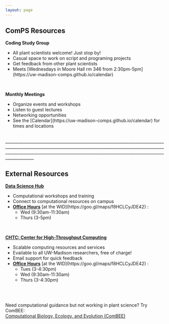 ```yaml
---
layout: page
---
```


## ComPS Resources  
**Coding Study Group**  
<ul> 
    <li>All plant scientists welcome! Just stop by! </li>
    <li>Casual space to work on script and programing projects  </li> 
    <li> Get feedback from other plant scientists    </li>
    <li>Meets [Wednesdays in Moore Hall rm 346 from 2:30pm-5pm](https://uw-madison-comps.github.io/calendar)  </li>
</ul> 

<br>

**Monthly Meetings**   
<ul> 
    <li>Organize events and workshops </li>   
    <li>Listen to guest lectures   </li> 
    <li>Networking opportunities </li> 
    <li>See the [Calendar](https://uw-madison-comps.github.io/calendar) for times and locations  </li>
</ul> 
    
<br>
 ________________________________________________________________________________________________________________________________________________________________________________________________________________________________________________________   
 
## External Resources    
**[Data Science Hub](https://datascience.wisc.edu/)**  
<ul>
    <li>Computational workshops and training  </li>
    <li>Connect to computational resources on campus  </li>
    <li><b><ins>Office Hours</ins></b> [at the WID](https://goo.gl/maps/f8HCLCyJDE42)  : 
    <ul>
        <li>Wed (9:30am-11:30am)  </li>
        <li>Thurs (3-5pm)  </li>  
    </ul>
    </li>  
</ul>
 
<br>
 
**[CHTC: Center for High-Throughput Computing](http://chtc.cs.wisc.edu/check-quota.shtml)**  
<ul>
    <li>Scalable computing resources and services  </li>
    <li>Evailable to all UW-Madison researchers, free of charge!  </li>
    <li>Email support for quick feedback  </li>
    <li><b><ins>Office Hours</ins></b> [at the WID](https://goo.gl/maps/f8HCLCyJDE42)  :  
    <ul>
       <li>Tues (3-4:30pm)</li> 
       <li>Wed (9:30am-11:30am)</li> 
       <li>Thurs (3-4:30pm)</li>    
    </ul>
    </li>  
</ul>

<br>
<br>

Need computational guidance but not working in plant science? Try ComBEE:      
[Computational Biology, Ecology, and Evolution (ComBEE)](https://combee-uw-madison.github.io/studyGroup/) 

